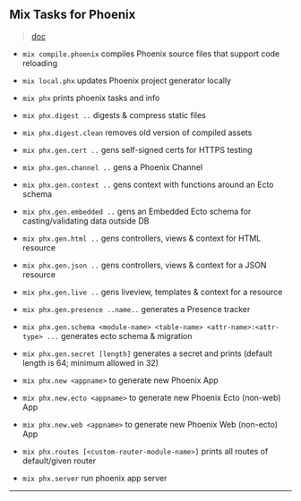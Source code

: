 
## Mix Tasks for Phoenix

> [doc](https://hexdocs.pm/phoenix/Mix.Tasks.Phx.html)

* `mix compile.phoenix` compiles Phoenix source files that support code reloading

* `mix local.phx` updates Phoenix project generator locally

* `mix phx` prints phoenix tasks and info

* `mix phx.digest ..` digests & compress static files

* `mix phx.digest.clean` removes old version of compiled assets

* `mix phx.gen.cert ..` gens self-signed certs for HTTPS testing

* `mix phx.gen.channel ..` gens a Phoenix Channel

* `mix phx.gen.context ..` gens context with functions around an Ecto schema

* `mix phx.gen.embedded ..` gens an Embedded Ecto schema for casting/validating data outside DB

* `mix phx.gen.html ..` gens controllers, views & context for HTML resource

* `mix phx.gen.json ..` gens controllers, views & context for a JSON resource

* `mix phx.gen.live ..` gens liveview, templates & context for a resource

* `mix phx.gen.presence ..name..` generates a Presence tracker

* `mix phx.gen.schema <module-name> <table-name> <attr-name>:<attr-type> ...` generates ecto schema & migration

* `mix phx.gen.secret [length]` generates a secret and prints (default length is 64; minimum allowed in 32)

* `mix phx.new <appname>` to generate new Phoenix App

* `mix phx.new.ecto <appname>` to generate new Phoenix Ecto (non-web) App

* `mix phx.new.web <appname>` to generate new Phoenix Web (non-ecto) App

* `mix phx.routes [<custom-router-module-name>]` prints all routes of default/given router

* `mix phx.server` run phoenix app server

---
